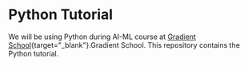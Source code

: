 # Python Tutorial

We will be using Python during AI-ML course at [Gradient School](https://Gradient.School){target="_blank"}.Gradient School. This repository contains the Python tutorial.
